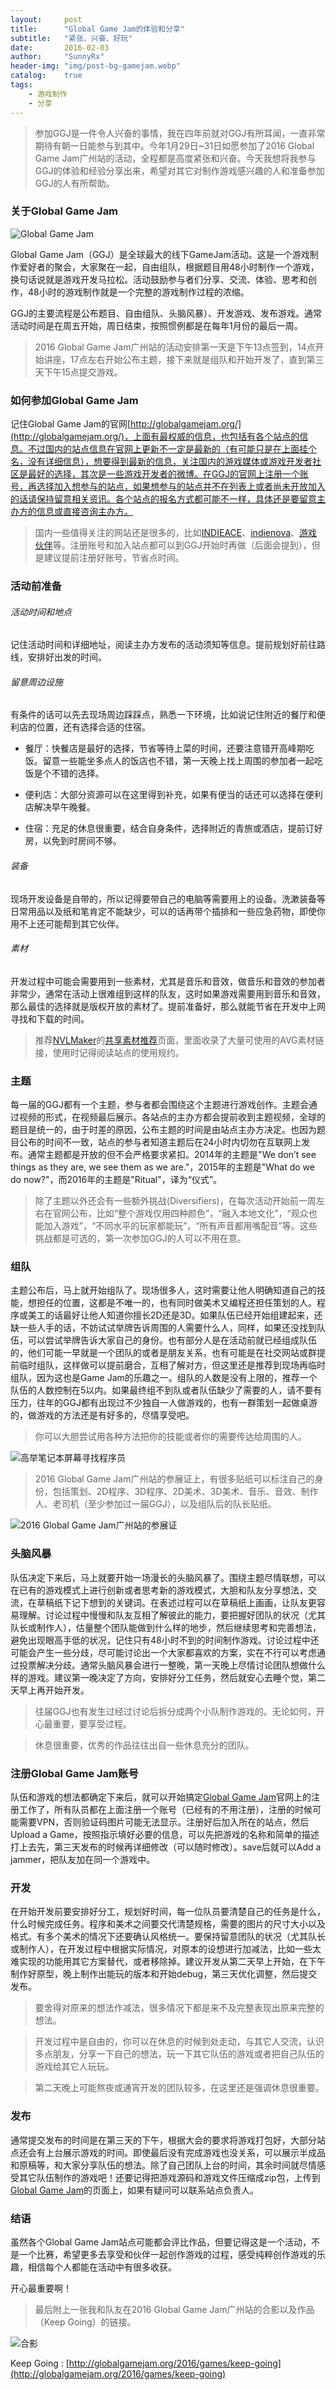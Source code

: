 ```yaml
---
layout:     post
title:      "Global Game Jam的体验和分享"
subtitle:   "紧张、兴奋、好玩"
date:       2016-02-03
author:     "SunnyRx"
header-img: "img/post-bg-gamejam.webp"
catalog:	true
tags:
    - 游戏制作
    - 分享
---
```


>参加GGJ是一件令人兴奋的事情，我在四年前就对GGJ有所耳闻，一直非常期待有朝一日能参与到其中。今年1月29日~31日如愿参加了2016 Global Game Jam广州站的活动，全程都是高度紧张和兴奋。今天我想将我参与GGJ的体验和经验分享出来，希望对其它对制作游戏感兴趣的人和准备参加GGJ的人有所帮助。

### 关于Global Game Jam

![Global Game Jam](/img/in-post/post-GlobalGameJam/global_game_jam_logo.webp)

Global Game Jam（GGJ）是全球最大的线下GameJam活动。这是一个游戏制作爱好者的聚会，大家聚在一起，自由组队，根据题目用48小时制作一个游戏，换句话说就是游戏开发马拉松。活动鼓励参与者们分享、交流、体验、思考和创作，48小时的游戏制作就是一个完整的游戏制作过程的浓缩。

GGJ的主要流程是公布题目、自由组队、头脑风暴）、开发游戏、发布游戏。通常活动时间是在周五开始，周日结束，按照惯例都是在每年1月份的最后一周。

>2016 Global Game Jam广州站的活动安排第一天是下午13点签到，14点开始讲座，17点左右开始公布主题，接下来就是组队和开始开发了，直到第三天下午15点提交游戏。

### 如何参加Global Game Jam

记住Global Game Jam的官网[http://globalgamejam.org/](http://globalgamejam.org/)，上面有最权威的信息，也包括有各个站点的信息。不过国内的站点信息在官网上更新不一定是最新的（有可能只是在上面挂个名，没有详细信息），想要得到最新的信息，关注国内的游戏媒体或游戏开发者社区是最好的选择，其次是一些游戏开发者的微博。在GGJ的官网上注册一个账号，再选择加入想参与的站点，如果想参与的站点并不在列表上或者尚未开放加入的话请保持留意相关资讯。各个站点的报名方式都可能不一样，具体还是要留意主办方的信息或直接咨询主办方。

>国内一些值得关注的网站还是很多的，比如[INDIEACE](http://www.indieace.com/)、[indienova](http://indienova.com/)、[游戏伙伴](http://gamefriends.cn/)等。注册账号和加入站点都可以到GGJ开始时再做（后面会提到），但是建议提前注册好账号，节省点时间。

### 活动前准备

###### 活动时间和地点
记住活动时间和详细地址，阅读主办方发布的活动须知等信息。提前规划好前往路线，安排好出发的时间。

###### 留意周边设施
有条件的话可以先去现场周边踩踩点，熟悉一下环境，比如说记住附近的餐厅和便利店的位置，还有选择合适的住宿。

- 餐厅：快餐店是最好的选择，节省等待上菜的时间，还要注意错开高峰期吃饭。留意一些能坐多点人的饭店也不错，第一天晚上找上周围的参加者一起吃饭是个不错的选择。

- 便利店：大部分资源可以在这里得到补充，如果有便当的话还可以选择在便利店解决早午晚餐。

- 住宿：充足的休息很重要，结合自身条件，选择附近的青旅或酒店，提前订好房，以免到时房间不够。

###### 装备
现场开发设备是自带的，所以记得要带自己的电脑等需要用上的设备。洗漱装备等日常用品以及纸和笔肯定不能缺少，可以的话再带个插排和一些应急药物，即使你用不上还可能帮到其它伙伴。

###### 素材
开发过程中可能会需要用到一些素材，尤其是音乐和音效，做音乐和音效的参加者非常少，通常在活动上很难组到这样的队友，这时如果游戏需要用到音乐和音效，那么最佳的选择就是版权开放的素材了。提前准备好，那么就能节省在开发中上网寻找和下载的时间。

>推荐[NVLMaker](http://www.nvlmaker.net/)的[共享素材推荐](http://www.nvlmaker.net/material.html)页面，里面收录了大量可使用的AVG素材链接，使用时记得阅读站点的使用规约。

### 主题

每一届的GGJ都有一个主题，参与者都会围绕这个主题进行游戏创作。主题会通过视频的形式，在视频最后展示。各站点的主办方都会提前收到主题视频，全球的题目是统一的，由于时差的原因，公布主题的时间是由站点主办方决定。也因为题目公布的时间不一致，站点的参与者知道主题后在24小时内切勿在互联网上发布。通常主题都是开放的但不会严格要求紧扣。2014年的主题是"We don’t see things as they are, we see them as we are."，2015年的主题是"What do we do now?"，而2016年的主题是"Ritual"，译为“仪式”。

>除了主题以外还会有一些额外挑战(Diversifiers)，在每次活动开始前一周左右在官网公布，比如“整个游戏仅用四种颜色”，“融入本地文化”，“观众也能加入游戏”，“不同水平的玩家都能玩”，“所有声音都用嘴配音”等。这些挑战都是可选的，第一次参加GGJ的人可以不用在意。

### 组队

主题公布后，马上就开始组队了。现场很多人，这时需要让他人明确知道自己的技能，想担任的位置，这都是不唯一的，也有同时做美术又编程还担任策划的人。程序或美工的话最好让他人知道你擅长2D还是3D。如果队伍已经开始组建起来，还缺一些人手的话，不妨试试举牌告诉周围的人需要什么人，同样，如果还没找到队伍，可以尝试举牌告诉大家自己的身份。也有部分人是在活动前就已经组成队伍的，他们可能一早就是一个团队的或者是朋友关系，也有可能是在社交网站或群提前临时组队，这样做可以提前磨合，互相了解对方，但这里还是推荐到现场再临时组队，因为这也是Game Jam的乐趣之一。组队的人数是没有上限的，推荐一个队伍的人数控制在5以内。如果最终组不到队或者队伍缺少了需要的人，请不要有压力，往年的GGJ都有出现过不少独自一人做游戏的，也有一群策划一起做桌游的，做游戏的方法还是有好多的，尽情享受吧。

>你可以大胆尝试用各种方法把你的技能或者你的需要传达给周围的人。

![高举笔记本屏幕寻找程序员](/img/in-post/post-GlobalGameJam/findPartner.webp)

>2016 Global Game Jam广州站的参展证上，有很多贴纸可以标注自己的身份，包括策划、2D程序、3D程序、2D美术、3D美术、音乐、音效、制作人、老司机（至少参加过一届GGJ），以及组队后的队长贴纸。

![2016 Global Game Jam广州站的参展证](/img/in-post/post-GlobalGameJam/certificate.webp)

### 头脑风暴

队伍决定下来后，马上就要开始一场漫长的头脑风暴了。围绕主题尽情联想，可以在已有的游戏模式上进行创新或者思考新的游戏模式，大胆和队友分享想法，交流，在草稿纸下记下想到的关键词。在表述过程可以在草稿纸上画画，让队友更容易理解。讨论过程中慢慢和队友互相了解彼此的能力，要把握好团队的状况（尤其队长或制作人），估量整个团队能做到什么样的地步，然后继续思考和完善想法，避免出现眼高手低的状况，记住只有48小时不到的时间制作游戏。讨论过程中还可能会产生一些分歧，尽可能讨论出一个大家都喜欢的方案，实在不行可以考虑通过投票解决分歧。通常头脑风暴会进行一整晚，第一天晚上尽情讨论团队想做什么样的游戏。建议第一晚决定了方向，安排好分工任务，然后就安心去睡个觉，第二天早上再开始开发。

>往届GGJ也有发生过经过讨论后拆分成两个小队制作游戏的。无论如何，开心最重要，要享受过程。

>休息很重要，优秀的作品往往出自一些休息充分的团队。

### 注册Global Game Jam账号

队伍和游戏的想法都确定下来后，就可以开始搞定[Global Game Jam](http://globalgamejam.org/)官网上的注册工作了，所有队员都在上面注册一个账号（已经有的不用注册），注册的时候可能需要VPN，否则验证码图片可能无法显示。注册好后加入所在的站点，然后Upload a Game，按照指示填好必要的信息，可以先把游戏的名称和简单的描述打上去先，第三天发布的时候再详细修改（可以随时修改）。save后就可以Add a jammer，把队友加在同一个游戏中。

### 开发

在开始开发前要安排好分工，规划好时间，每一位队员要清楚自己的任务是什么，什么时候完成任务。程序和美术之间要交代清楚规格，需要的图片的尺寸大小以及格式。有多个美术的情况下还要确认风格统一。要保持留意团队的状况（尤其队长或制作人），在开发过程中根据实际情况，对原本的设想进行加减法，比如一些太难实现的功能用其它方案替代，或者移除掉。建议开发从第二天早上开始，在下午制作好原型，晚上制作出能玩的版本和开始debug，第三天优化调整，然后提交发布。

>要舍得对原来的想法作减法，很多情况下都是来不及完整表现出原来完整的想法。

>开发过程中是自由的，你可以在休息的时候到处走动，与其它人交流，认识多点朋友，分享一下自己的想法，玩一下其它队伍的游戏或者把自己队伍的游戏给其它人玩玩。

>第二天晚上可能熬夜或通宵开发的团队较多，在这里还是强调休息很重要。

### 发布

通常提交发布的时间是在第三天的下午，根据大会的要求将游戏打包好，大部分站点还会有上台展示游戏的时间。即使最后没有完成游戏也没关系，可以展示半成品和原稿等，和大家分享队伍的想法。除了自己团队上台的时间，其余时间就尽情感受其它队伍制作的游戏吧！还要记得把游戏源码和游戏文件压缩成zip包，上传到[Global Game Jam](http://globalgamejam.org/)的页面上，如果有疑问可以联系站点负责人。

### 结语

虽然各个Global Game Jam站点可能都会评比作品，但要记得这是一个活动，不是一个比赛，希望更多去享受和伙伴一起创作游戏的过程，感受纯粹创作游戏的乐趣，相信每个人都能在活动中有很多收获。

开心最重要啊！

>最后附上一张我和队友在2016 Global Game Jam广州站的合影以及作品（Keep Going）的链接。

![合影](/img/in-post/post-GlobalGameJam/photo.webp)

Keep Going : [http://globalgamejam.org/2016/games/keep-going](http://globalgamejam.org/2016/games/keep-going)